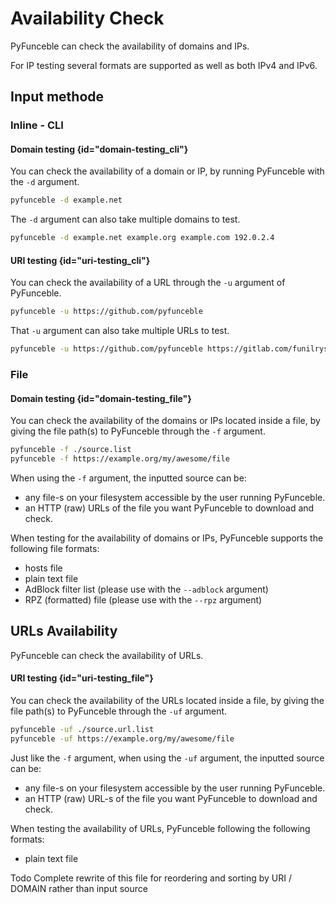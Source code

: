 # Availability Check

PyFunceble can check the availability of domains and IPs.

For IP testing several formats are supported as well as both IPv4 and IPv6.

## Input methode

### Inline - CLI

#### Domain testing {id="domain-testing_cli"}
You can check the availability of a domain or IP, by running PyFunceble with the `-d` argument.

```Bash
pyfunceble -d example.net
```

The `-d` argument can also take multiple domains to test.

```Bash
pyfunceble -d example.net example.org example.com 192.0.2.4
```

<script async id="asciicast-DeyvkADk8zCm51Sxo7iinNOk3" src="https://asciinema.org/a/DeyvkADk8zCm51Sxo7iinNOk3.js"></script>

#### URI testing {id="uri-testing_cli"}

You can check the availability of a URL through the `-u` argument of PyFunceble.

```Bash
pyfunceble -u https://github.com/pyfunceble
```

That `-u` argument can also take multiple URLs to test.

```Bash
pyfunceble -u https://github.com/pyfunceble https://gitlab.com/funilrys https://gitea.com
```

<script async id="asciicast-HyVGobPUHiPq2PPh5Krr0ilhh" src="https://asciinema.org/a/HyVGobPUHiPq2PPh5Krr0ilhh.js"></script>


### File

#### Domain testing {id="domain-testing_file"}

You can check the availability of the domains or IPs located inside a file, by giving the file path(s) to PyFunceble through the `-f` argument.

```Bash
pyfunceble -f ./source.list
pyfunceble -f https://example.org/my/awesome/file
```

When using the `-f` argument, the inputted source can be:

- any file-s on your filesystem accessible by the user running PyFunceble.
- an HTTP (raw) URLs of the file you want PyFunceble to download and check.

When testing for the availability of domains or IPs, PyFunceble supports the following file formats:

- hosts file
- plain text file
- AdBlock filter list (please use with the `--adblock` argument)
- RPZ (formatted) file (please use with the `--rpz` argument)

<script async id="asciicast-JIPgxiZgueGiD2wI1FvuRQJyx" src="https://asciinema.org/a/JIPgxiZgueGiD2wI1FvuRQJyx.js"></script>

## URLs Availability

PyFunceble can check the availability of URLs.

#### URI testing {id="uri-testing_file"}

You can check the availability of the URLs located inside a file, by giving the file path(s) to PyFunceble through the `-uf` argument.

```Bash
pyfunceble -uf ./source.url.list
pyfunceble -uf https://example.org/my/awesome/file
```

Just like the `-f` argument, when using the `-uf` argument, the inputted source can be:

- any file-s on your filesystem accessible by the user running PyFunceble.
- an HTTP (raw) URL-s of the file you want PyFunceble to download and check.

When testing the availability of URLs, PyFunceble following the following formats:

- plain text file

<script async id="asciicast-6EQeyFdgeA4CHZlbsWMZqkKeS" src="https://asciinema.org/a/6EQeyFdgeA4CHZlbsWMZqkKeS.js"></script>


Todo
    Complete rewrite of this file for reordering and sorting by URI / DOMAIN rather than input source 